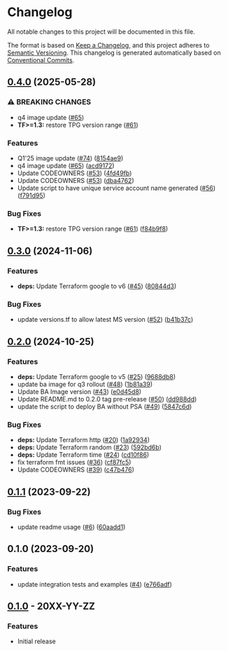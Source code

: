 # Changelog

All notable changes to this project will be documented in this file.

The format is based on
[Keep a Changelog](https://keepachangelog.com/en/1.0.0/),
and this project adheres to
[Semantic Versioning](https://semver.org/spec/v2.0.0.html).
This changelog is generated automatically based on [Conventional Commits](https://www.conventionalcommits.org/en/v1.0.0/).

## [0.4.0](https://github.com/GoogleCloudPlatform/terraform-google-backup-dr/compare/v0.3.0...v0.4.0) (2025-05-28)


### ⚠ BREAKING CHANGES

* q4 image update ([#65](https://github.com/GoogleCloudPlatform/terraform-google-backup-dr/issues/65))
* **TF>=1.3:** restore TPG version range ([#61](https://github.com/GoogleCloudPlatform/terraform-google-backup-dr/issues/61))

### Features

* Q1'25 image update ([#74](https://github.com/GoogleCloudPlatform/terraform-google-backup-dr/issues/74)) ([8154ae9](https://github.com/GoogleCloudPlatform/terraform-google-backup-dr/commit/8154ae9c829d1783495bf094a55a995f37771fe0))
* q4 image update ([#65](https://github.com/GoogleCloudPlatform/terraform-google-backup-dr/issues/65)) ([acd9172](https://github.com/GoogleCloudPlatform/terraform-google-backup-dr/commit/acd91722488494dbe5ec9e9791e8465ad87ed0e1))
* Update CODEOWNERS ([#53](https://github.com/GoogleCloudPlatform/terraform-google-backup-dr/issues/53)) ([4fd49fb](https://github.com/GoogleCloudPlatform/terraform-google-backup-dr/commit/4fd49fb46732a3cbce028762921104a905d28a51))
* Update CODEOWNERS ([#53](https://github.com/GoogleCloudPlatform/terraform-google-backup-dr/issues/53)) ([dba4762](https://github.com/GoogleCloudPlatform/terraform-google-backup-dr/commit/dba4762c0a4a84041ccb180fc95d04e73ea2d637))
* Update script to have unique service account name generated ([#56](https://github.com/GoogleCloudPlatform/terraform-google-backup-dr/issues/56)) ([f791d95](https://github.com/GoogleCloudPlatform/terraform-google-backup-dr/commit/f791d9522ca9950b54c7a19613f005a4719a258b))


### Bug Fixes

* **TF>=1.3:** restore TPG version range ([#61](https://github.com/GoogleCloudPlatform/terraform-google-backup-dr/issues/61)) ([f84b9f8](https://github.com/GoogleCloudPlatform/terraform-google-backup-dr/commit/f84b9f8cf299bf1e51522224533526801bab42b1))

## [0.3.0](https://github.com/GoogleCloudPlatform/terraform-google-backup-dr/compare/v0.2.0...v0.3.0) (2024-11-06)


### Features

* **deps:** Update Terraform google to v6 ([#45](https://github.com/GoogleCloudPlatform/terraform-google-backup-dr/issues/45)) ([80844d3](https://github.com/GoogleCloudPlatform/terraform-google-backup-dr/commit/80844d37a86ae243ab50ba2d5fd74109e66f1849))


### Bug Fixes

* update versions.tf to allow latest MS version ([#52](https://github.com/GoogleCloudPlatform/terraform-google-backup-dr/issues/52)) ([b41b37c](https://github.com/GoogleCloudPlatform/terraform-google-backup-dr/commit/b41b37c5b4528a5bc6c3f98fbd2677ef2fb59438))

## [0.2.0](https://github.com/GoogleCloudPlatform/terraform-google-backup-dr/compare/v0.1.1...v0.2.0) (2024-10-25)


### Features

* **deps:** Update Terraform google to v5 ([#25](https://github.com/GoogleCloudPlatform/terraform-google-backup-dr/issues/25)) ([9688db8](https://github.com/GoogleCloudPlatform/terraform-google-backup-dr/commit/9688db879a1f58edd792f87e221df1e6f00d3060))
* update ba image for q3 rollout ([#48](https://github.com/GoogleCloudPlatform/terraform-google-backup-dr/issues/48)) ([1b81a39](https://github.com/GoogleCloudPlatform/terraform-google-backup-dr/commit/1b81a393e97df7c21ee1013a59d93a57ae58cae4))
* Update BA Image version ([#43](https://github.com/GoogleCloudPlatform/terraform-google-backup-dr/issues/43)) ([e0d45d8](https://github.com/GoogleCloudPlatform/terraform-google-backup-dr/commit/e0d45d88c221814ccb53f6529ba625d8c4abcd26))
* Update README.md to 0.2.0 tag pre-release ([#50](https://github.com/GoogleCloudPlatform/terraform-google-backup-dr/issues/50)) ([dd988dd](https://github.com/GoogleCloudPlatform/terraform-google-backup-dr/commit/dd988dd2f33dd29a820b01a1f92256e18bf759e8))
* update the script to deploy BA without PSA ([#49](https://github.com/GoogleCloudPlatform/terraform-google-backup-dr/issues/49)) ([5847c6d](https://github.com/GoogleCloudPlatform/terraform-google-backup-dr/commit/5847c6db0660e5832cc47e5b09c39b5a4ab51b69))


### Bug Fixes

* **deps:** Update Terraform http ([#20](https://github.com/GoogleCloudPlatform/terraform-google-backup-dr/issues/20)) ([1a92934](https://github.com/GoogleCloudPlatform/terraform-google-backup-dr/commit/1a9293460a01daa67f029ce12b70ccf2229a9c1f))
* **deps:** Update Terraform random ([#23](https://github.com/GoogleCloudPlatform/terraform-google-backup-dr/issues/23)) ([592bd6b](https://github.com/GoogleCloudPlatform/terraform-google-backup-dr/commit/592bd6b6012b041197d86cb48839ac14455e6e3c))
* **deps:** Update Terraform time ([#24](https://github.com/GoogleCloudPlatform/terraform-google-backup-dr/issues/24)) ([cd10f86](https://github.com/GoogleCloudPlatform/terraform-google-backup-dr/commit/cd10f866948858e5501cf0aece92c5306f08f230))
* fix terraform fmt issues ([#36](https://github.com/GoogleCloudPlatform/terraform-google-backup-dr/issues/36)) ([cf87fc5](https://github.com/GoogleCloudPlatform/terraform-google-backup-dr/commit/cf87fc5b8e76a0fe4ad54ef396cad890138c49c7))
* Update CODEOWNERS ([#39](https://github.com/GoogleCloudPlatform/terraform-google-backup-dr/issues/39)) ([c47b476](https://github.com/GoogleCloudPlatform/terraform-google-backup-dr/commit/c47b4768a3c336fa65fdcfb88ad9a9d24b4185cf))

## [0.1.1](https://github.com/GoogleCloudPlatform/terraform-google-backup-dr/compare/v0.1.0...v0.1.1) (2023-09-22)


### Bug Fixes

* update readme usage ([#6](https://github.com/GoogleCloudPlatform/terraform-google-backup-dr/issues/6)) ([60aadd1](https://github.com/GoogleCloudPlatform/terraform-google-backup-dr/commit/60aadd1e10d3dc30d14ce604ad875c3680aa96be))

## 0.1.0 (2023-09-20)


### Features

* update integration tests and examples ([#4](https://github.com/GoogleCloudPlatform/terraform-google-backup-dr/issues/4)) ([e766adf](https://github.com/GoogleCloudPlatform/terraform-google-backup-dr/commit/e766adfcec573fc5910e8fd9f8907f1d2042b0fe))

## [0.1.0](https://github.com/terraform-google-modules/terraform-google-backup-dr/releases/tag/v0.1.0) - 20XX-YY-ZZ

### Features

- Initial release

[0.1.0]: https://github.com/terraform-google-modules/terraform-google-backup-dr/releases/tag/v0.1.0
